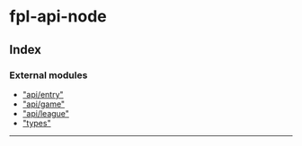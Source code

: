 


#  fpl-api-node

## Index

### External modules

* ["api/entry"](modules/_api_entry_.md)
* ["api/game"](modules/_api_game_.md)
* ["api/league"](modules/_api_league_.md)
* ["types"](modules/_types_.md)



---
